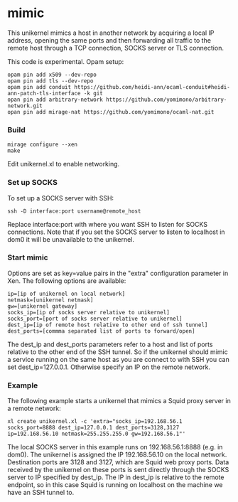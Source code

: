 mimic
=====

This unikernel mimics a host in another network by acquiring a local IP address, opening the same ports and then forwarding all traffic to the remote host through a TCP connection, SOCKS server or TLS connection.

This code is experimental. Opam setup:

```
opam pin add x509 --dev-repo
opam pin add tls --dev-repo
opam pin add conduit https://github.com/heidi-ann/ocaml-conduit#heidi-ann-patch-tls-interface -k git
opan pin add arbitrary-network https://github.com/yomimono/arbitrary-network.git
opan pin add mirage-nat https://github.com/yomimono/ocaml-nat.git
```

### Build
```
mirage configure --xen
make
```

Edit unikernel.xl to enable networking.

### Set up SOCKS
To set up a SOCKS server with SSH:

```
ssh -D interface:port username@remote_host
```

Replace interface:port with where you want SSH to listen for SOCKS connections. Note that if you set the SOCKS server to listen to localhost in dom0 it will be unavailable to the unikernel.

### Start mimic
Options are set as key=value pairs in the "extra" configuration parameter in Xen. The following options are available:

```
ip=[ip of unikernel on local network]
netmask=[unikernel netmask]
gw=[unikernel gateway]
socks_ip=[ip of socks server relative to unikernel]
socks_port=[port of socks server relative to unikernel]
dest_ip=[ip of remote host relative to other end of ssh tunnel]
dest_ports=[commma separated list of ports to forward/open]
```

The dest_ip and dest_ports parameters refer to a host and list of ports relative to the other end of the SSH tunnel. So if the unikernel should mimic a service running on the same host as you are connect to with SSH you can set dest_ip=127.0.0.1. Otherwise specify an IP on the remote network.

### Example
The following example starts a unikernel that mimics a Squid proxy server in a remote network:

```
xl create unikernel.xl -c 'extra="socks_ip=192.168.56.1 socks_port=8888 dest_ip=127.0.0.1 dest_ports=3128,3127 ip=192.168.56.10 netmask=255.255.255.0 gw=192.168.56.1"'
```

The local SOCKS server in this example runs on 192.168.56.1:8888 (e.g. in dom0). The unikernel is assigned the IP 192.168.56.10 on the local network. Destination ports are 3128 and 3127, which are Squid web proxy ports. Data received by the unikernel on these ports is sent directly through the SOCKS server to IP specified by dest_ip. The IP in dest_ip is relative to the remote endpoint, so in this case Squid is running on localhost on the machine we have an SSH tunnel to.
